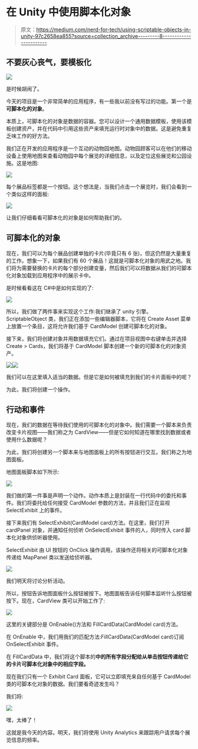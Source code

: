 # 在 Unity 中使用脚本化对象

> 原文：<https://medium.com/nerd-for-tech/using-scriptable-objects-in-unity-97c2658ea855?source=collection_archive---------8----------------------->

## 不要灰心丧气，要模板化

![](img/890f08c8517ed5348f33509dd1e147f2.png)

是时候胡闹了。

今天的项目是一个非常简单的应用程序，有一些我以前没有写过的功能。第一个是**可脚本化的对象**。

本质上，可脚本化的对象是数据的容器。您可以设计一个通用数据模板，使用该模板创建资产，并在代码中引用这些资产来填充运行时对象中的数据。这是避免重复乏味工作的好方法。

我们正在开发的应用程序是一个互动的动物园地图。动物园顾客可以在他们的移动设备上使用地图来查看动物园中每个展览的详细信息，以及定位这些展览和公园设施。这是地图:

![](img/3f449d437e05278f676c88b35b79a77d.png)

每个展品标签都是一个按钮。这个想法是，当我们点击一个展览时，我们会看到一个类似这样的面板:

![](img/d13a87f88c267a6372ad4384c71b485f.png)

让我们仔细看看可脚本化的对象是如何帮助我们的。

## **可脚本化的对象**

现在，我们可以为每个展品创建单独的卡片(毕竟只有 6 张)，但这仍然是大量重复的工作。想象一下，如果我们有 60 个展品！这就是可脚本化对象的用武之地。我们将为需要替换的卡片的每个部分创建变量，然后我们可以将数据从我们的可脚本化对象加载到应用程序中的展示卡中。

是时候看看这在 C#中是如何实现的了:

![](img/c05c20f1b75ae0e8464109ac304ba2c8.png)

所以，我们做了两件事来实现这个工作:我们继承了 unity 引擎。ScriptableObject 类，我们正在添加一些编辑器脚本，它将在 Create Asset 菜单上放置一个条目，这将允许我们基于 CardModel 创建可脚本化的对象。

接下来，我们将创建对象并用数据填充它们。通过在项目视图中右键单击并选择 Create > Cards，我们将基于 CardModel 脚本创建一个新的可脚本化的对象资产。

![](img/5f94529a4fff9831940df14501867152.png)![](img/890f08c8517ed5348f33509dd1e147f2.png)

我们可以在这里填入适当的数据。但是它是如何被填充到我们的卡片面板中的呢？

为此，我们将创建一个操作。

## **行动和事件**

现在，我们的数据在等待我们使用的可脚本化的对象中。我们需要一个脚本来负责改变卡片视图——我们称之为 CardView——但是它如何知道在哪里找到数据或者使用什么数据呢？

为此，我们将创建另一个脚本来与地图面板上的所有按钮进行交互。我们称之为地图面板。

地图面板脚本如下所示:

![](img/99f61a74db3ef8bf494eadecc804712b.png)

我们做的第一件事是声明一个动作。动作本质上是封装在一行代码中的委托和事件。我们将委托给任何接受 CardModel 参数的方法，并且我们正在监视 SelectExhibit 上的事件。

接下来我们有 SelectExhibit(CardModel card)方法。在这里，我们打开 cardPanel 对象，并通知任何侦听 OnSelectExhibit 事件的人，同时传入 card 脚本化对象供侦听器使用。

SelectExhibit 由 UI 按钮的 OnClick 操作调用，该操作还将相关的可脚本化对象传递给 MapPanel 类以发送给侦听器。

![](img/430ba9f268d1bc89c03572d428eb723e.png)

我们明天将讨论分析活动。

所以，按钮告诉地图面板什么按钮被按下。地图面板告诉任何脚本监听什么按钮被按下。现在，CardView 类可以开始工作了:

![](img/86d7729e816d6d4ecd15af0ba7f951af.png)

这里的关键部分是 OnEnable()方法和 FillCardData(CardModel card)方法。

在 OnEnable 中，我们用我们的匹配方法:FillCardData(CardModel card)订阅 OnSelectExhibit 事件。

在 FillCardData 中，我们将这个脚本的**中的所有字段分配给从单击按钮传递给它的卡片可脚本化对象中的相应字段。**

现在我们只有一个 Exhibit Card 面板，它可以立即填充来自任何基于 CardModel 类的可脚本化对象的数据。我们要看奇迹发生吗？

我们将:

![](img/82328947b2d0e3c76026b58b5c1a43ac.png)

嘿，太棒了！

这就是我今天的内容。明天，我们将使用 Unity Analytics 来跟踪用户请求每个展览信息的频率。